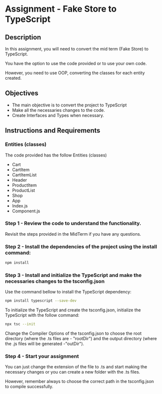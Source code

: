 # Assignment - Fake Store to TypeScript

## Description

In this assignment, you will need to convert the mid term (Fake Store) to TypeScript.

You have the option to use the code provided or to use your own code.

However, you need to use OOP, converting the classes for each entity created.

## Objectives

- The main objective is to convert the project to TypeScript
- Make all the necessaries changes to the code.
- Create Interfaces and Types when necessary.

## Instructions and Requirements

### Entities (classes)

The code provided has the follow Entities (classes)

- Cart
- CartItem
- CartItemList
- Header
- ProductItem
- ProductList
- Shop
- App
- Index.js
- Component.js

### Step 1 - Review the code to understand the functionality.

Revisit the steps provided in the MidTerm if you have any questions.

### Step 2 - Install the dependencies of the project using the install command:

```bash
npm install
```

### Step 3 - Install and initialize the TypeScript and make the necessaries changes to the tsconfig.json

Use the command bellow to install the TypeScript dependency:

```bash
npm install typescript --save-dev
```

To initialize the TypeScript and create the tsconfig.json, initialize the TypeScript with the follow command:

```bash
npx tsc --init
```

Change the Compiler Options of the tsconfig.json to choose the root directory (where the .ts files are - "rootDir") and the output directory (where the .js files will be generated -"outDir").

### Step 4 - Start your assignment

You can just change the extension of the file to .ts and start making the necessary changes or you can create a new folder with the .ts files.

However, remember always to choose the correct path in the tsconfig.json to compile successfully.
